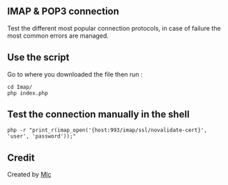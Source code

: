IMAP & POP3 connection
-------
Test the different most popular connection protocols, in case of failure the most common errors are managed.

Use the script
-------
Go to where you downloaded the file then run :
```
cd Imap/
php index.php
```

Test the connection manually in the shell
-------
```
php -r "print_r(imap_open('{host:993/imap/ssl/novalidate-cert}', 'user', 'password'));"
```

Credit
-------
Created by <a href="https://github.com/mlcpro">Mlc</a>
